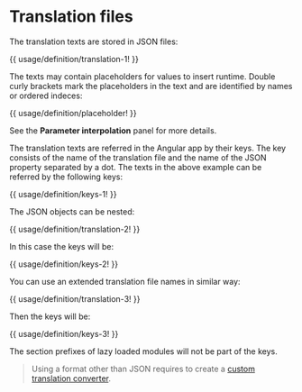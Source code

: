 <!-- ======================================================================
--- Search engine
title:          Translation files
keywords:       translations, files
description:    How to provide translation files.
--- Menu system
order:          10
text:           Translation files
hidden:         false
umbel:          false
--- Page properties
id:             
document:       
layout:         layout-2-left
$-left:         #side-menu
searchable:     true
--- Side menu
side-menu-root:     /translation
side-menu-header:   Translation
side-menu-top:      
side-menu-depth:    2
======================================================================= -->

# Translation files

The translation texts are stored in JSON files:

{{ usage/definition/translation-1! }}

The texts may contain placeholders for values to insert runtime. Double
curly brackets mark the placeholders in the text and are identified by
names or ordered indeces:

{{ usage/definition/placeholder! }}

See the __Parameter interpolation__ panel for more details.

The translation texts are referred in the Angular app by their keys. The key
consists of the name of the translation file and the name of the JSON property
separated by a dot. The texts in the above example can be referred by the
following keys:

{{ usage/definition/keys-1! }}

The JSON objects can be nested:

{{ usage/definition/translation-2! }}

In this case the keys will be:

{{ usage/definition/keys-2! }}

You can use an extended translation file names in similar way:

{{ usage/definition/translation-3! }}

Then the keys will be:

{{ usage/definition/keys-3! }}

The section prefixes of lazy loaded modules will not be part of the keys.

> Using a format other than JSON requires to create a
> [custom translation converter](/documentation/custom/converter).
